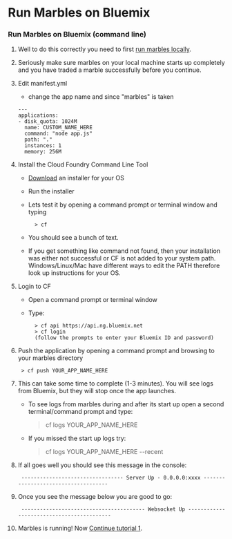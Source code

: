 # Run Marbles on Bluemix

### Run Marbles on Bluemix (command line)

1. Well to do this correctly you need to first [run marbles locally](./host_marbles_locally.md).
1. Seriously make sure marbles on your local machine starts up completely and you have traded a marble successfully before you continue.
1. Edit manifest.yml 
	- change the app name and since "marbles" is taken

	```
	---
	applications:
	- disk_quota: 1024M
	  name: CUSTOM_NAME_HERE
	  command: "node app.js"
	  path: "."
	  instances: 1
	  memory: 256M
	```

1. Install the Cloud Foundry Command Line Tool
	- [Download](https://github.com/cloudfoundry/cli/releases) an installer for your OS
	- Run the installer
	- Lets test it by opening a command prompt or terminal window and typing
		
			> cf
	
	- You should see a bunch of text.
	- If you get something like command not found, then your installation was either not successful or CF is not added to your system path.
			Windows/Linux/Mac have different ways to edit the PATH therefore look up instructions for your OS.
	
1. Login to CF
	- Open a command prompt or terminal window
	- Type:
		
			> cf api https://api.ng.bluemix.net 
			> cf login
			(follow the prompts to enter your Bluemix ID and password)

1. Push the application by opening a command prompt and browsing to your marbles directory
	
		> cf push YOUR_APP_NAME_HERE 

1. This can take some time to complete (1-3 minutes). You will see logs from Bluemix, but they will stop once the app launches. 
	- To see logs from marbles during and after its start up open a second terminal/command prompt and type:

		> cf logs YOUR_APP_NAME_HERE

	- If you missed the start up logs try:

		> cf logs YOUR_APP_NAME_HERE --recent

1. If all goes well you should see this message in the console:
	
		--------------------------------- Server Up - 0.0.0.0:xxxx ------------------------------------
		
1. Once you see the message below you are good to go: 
		
		---------------------------------------- Websocket Up ------------------------------------------

1. Marbles is running! Now [Continue tutorial 1](./tutorial_start_here.md#use).

